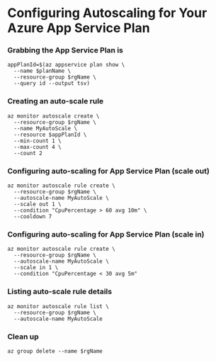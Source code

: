 # Configuring Autoscaling for Your Azure App Service Plan


### Grabbing the App Service Plan is
```
appPlanId=$(az appservice plan show \
  --name $planName \
  --resource-group $rgName \
  --query id --output tsv)
```

### Creating an auto-scale rule
```
az monitor autoscale create \
  --resource-group $rgName \
  --name MyAutoScale \
  --resource $appPlanId \
  --min-count 1 \
  --max-count 4 \
  --count 2
```

### Configuring auto-scaling for App Service Plan (scale out)
```
az monitor autoscale rule create \
  --resource-group $rgName \
  --autoscale-name MyAutoScale \
  --scale out 1 \
  --condition "CpuPercentage > 60 avg 10m" \ 
  --cooldown 7
```

### Configuring auto-scaling for App Service Plan (scale in)
```
az monitor autoscale rule create \
  --resource-group $rgName \
  --autoscale-name MyAutoScale \
  --scale in 1 \
  --condition "CpuPercentage < 30 avg 5m" 
```

### Listing auto-scale rule details
```
az monitor autoscale rule list \
  --resource-group $rgName \
  --autoscale-name MyAutoScale
```

### Clean up
```
az group delete --name $rgName
```